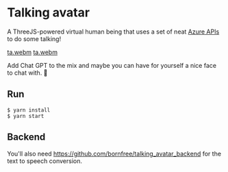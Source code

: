 # Talking avatar


A ThreeJS-powered virtual human being that uses a set of neat [Azure APIs](https://learn.microsoft.com/en-us/azure/cognitive-services/speech-service/how-to-speech-synthesis-viseme) to do some talking!

[ta.webm](https://user-images.githubusercontent.com/1557195/209548068-9b55b5a6-c4dd-4f7c-979f-87fefa0fcb74.webm)
[ta.webm](https://github.com/frozzel/TALKING_AVATAR-MAIN/blob/c747b7784f57fd7f41e8d773e642b1b6f56e4b4f/public/images/ArwinVideo.mp4)

Add Chat GPT to the mix and maybe you can have for yourself a nice face to chat with. 🙂


## Run
```
$ yarn install
$ yarn start
```

## Backend
You'll also need https://github.com/bornfree/talking_avatar_backend for the text to speech conversion.
